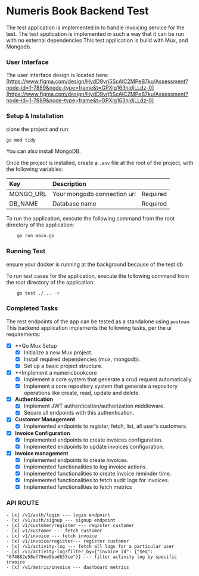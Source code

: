 # Numeris Book Backend Test

The test application is implemented in to handle invoicing service for the test.
The test application is implemented in such a way that it can be run with no external dependencies
This test application is build with Mux, and Mongodb.

### User Interface
The user interface design is located here:
[https://www.figma.com/design/HydD9vrj5ScAlC2MPeB7ku/Assessment?node-id=1-7889&node-type=frame&t=GPXIg163hidjLLdz-0](https://www.figma.com/design/HydD9vrj5ScAlC2MPeB7ku/Assessment?node-id=1-7889&node-type=frame&t=GPXIg163hidjLLdz-0)


### Setup & Installation

clone the project and run:
```sh
go mod tidy
```

You can also install MongoDB.

Once the project is installed, create a `.env` file at the root of the project, with the following variables:

| Key                  | Description                 |          |
|:---------------------|:----------------------------|:---------|
| MONGO_URL            | Your mongodb connection url | Required |
| DB_NAME              | Database name               | Required |

To run the application, execute the following command from the root directory of the application:
```sh
    go run main.go
```

### Running Test

ensure your docker is running at the background because of the test db

To run test cases for the application, execute the following command from the root directory of the application:
```sh
    go test ./... -v
```

### Completed Tasks
The rest endpoints of the app can be tested as a standalone using `postman`.
This backend application implements the following tasks, per the ui requirements:

- [x] **Go Mux Setup
    - [x] Initialize a new Mux project.
    - [x] Install required dependencies (mux, mongodb).
    - [x] Set up a basic project structure.

- [x] **Implement a numericbookcore
    - [x] Implement a core system that generate a crud request automatically.
    - [x] Implement a core repository system that generate a repository operations like create, read, update and delete.

- [x] **Authentication**
    - [x] Implement JWT authentication/authorization middleware.
    - [x] Secure all endpoints with this authentication.

- [x] **Customer Management**
    - [x] Implemented endpoints to register, fetch, list, all user's customers.

- [x] **Invoice Configuration**
    - [x] Implemented endpoints to create invoices configuration.
    - [x] Implemented endpoints to update invoices configuration.

- [x] **Invoice management**
    - [x] Implemented endpoints to create invoices.
    - [x] Implemented functionalities to log invoice actions.
    - [x] Implemented functionalities to create invoice reminder time.
    - [x] Implemented functionalities to fetch audit logs for invoices.
    - [x] Implemented functionalities to fetch metrics

### API ROUTE
    - [x] /v1/auth/login --- login endpoint
    - [x] /v1/auth/signup --- signup endpoint
    - [x] v1/customer/register --- register customer
    - [x] v1/customer --- fetch customer
    - [x] v1/invoice --- fetch invoice
    - [x] v1/invoice/register--- register customer
    - [x] /v1/activity-log --- fetch all logs for a particular user
    - [x] /v1/activity-log?filter_by={"invoice_id": {"$eq": "674882e58ef79ee9bad633ce"}} --- filter activity log by specific invoice 
    - [x] /v1/metric/invoice --- dashboard metrics
